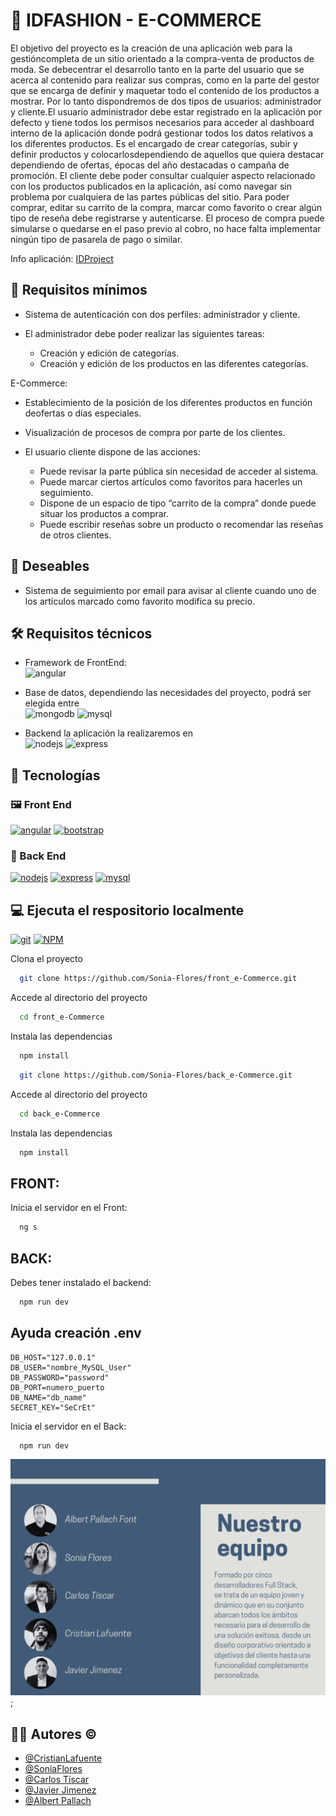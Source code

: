 # 🚀 IDFASHION - E-COMMERCE

El objetivo del proyecto es la creación de una aplicación web para la gestióncompleta de un sitio orientado a la compra-venta de productos de moda. Se debecentrar el desarrollo tanto en la parte del usuario que se acerca al contenido para realizar sus compras, como en la parte del gestor que se encarga de definir y
maquetar todo el contenido de los productos a mostrar.
Por lo tanto dispondremos de dos tipos de usuarios: administrador y cliente.El usuario administrador debe estar registrado en la aplicación por defecto y tiene todos los permisos necesarios para acceder al dashboard interno de la aplicación donde podrá gestionar todos los datos relativos a los diferentes productos.
Es el encargado de crear categorías, subir y definir productos y colocarlosdependiendo de aquellos que quiera destacar dependiendo de ofertas, épocas del año destacadas o campaña de promoción.
El cliente debe poder consultar cualquier aspecto relacionado con los productos publicados en la aplicación, así como navegar sin problema por cualquiera de las partes públicas del sitio.
Para poder comprar, editar su carrito de la compra, marcar como favorito o crear algún tipo de reseña debe registrarse y autenticarse.
El proceso de compra puede simularse o quedarse en el paso previo al cobro, no hace falta implementar ningún tipo de pasarela de pago o similar.

Info aplicación: [IDProject](IDProject.pdf)

## 🎯 Requisitos mínimos

- Sistema de autenticación con dos perfiles: administrador y cliente.

- El administrador debe poder realizar las siguientes tareas:
  - Creación y edición de categorías.
  - Creación y edición de los productos en las diferentes categorías.

E-Commerce:

- Establecimiento de la posición de los diferentes productos en función deofertas o días especiales.

- Visualización de procesos de compra por parte de los clientes.

- El usuario cliente dispone de las acciones:
  - Puede revisar la parte pública sin necesidad de acceder al sistema.
  - Puede marcar ciertos artículos como favoritos para hacerles un seguimiento.
  - Dispone de un espacio de tipo “carrito de la compra” donde puede situar los productos a comprar.
  - Puede escribir reseñas sobre un producto o recomendar las reseñas de otros clientes.

## 💫 Deseables

- Sistema de seguimiento por email para avisar al cliente cuando uno de los artículos marcado como favorito modifica su precio.

## 🛠️ Requisitos técnicos

- Framework de FrontEnd:  
  ![angular](https://img.shields.io/badge/Angular-0F0F11?style=for-the-badge&logo=angular)

- Base de datos, dependiendo las necesidades del proyecto, podrá ser elegida entre  
  ![mongodb](https://img.shields.io/badge/Mongodb-0F0F11?style=for-the-badge&logo=mongoDB) ![mysql](https://img.shields.io/badge/Mysql-0F0F11?style=for-the-badge&logo=mysql)

- Backend la aplicación la realizaremos en  
  ![nodejs](https://img.shields.io/badge/nodejs-0F0F11?style=for-the-badge&logo=node.js) ![express](https://img.shields.io/badge/express-0F0F11?style=for-the-badge&logo=express)

## 🔗 Tecnologías

### 🖼️ Front End

[![angular](https://img.shields.io/badge/Angular-0F0F11?style=for-the-badge&logo=angular&logoColor=white)](https://angular.io/)
[![bootstrap](https://img.shields.io/badge/bootstrap-7952B3?style=for-the-badge&logo=bootstrap&logoColor=white)](https://getbootstrap.com/)

### 💽 Back End

[![nodejs](https://img.shields.io/badge/Node-339933?style=for-the-badge&logo=node.js&logoColor=white)](https://angular.io/)
[![express](https://img.shields.io/badge/Express-000000?style=for-the-badge&logo=express&logoColor=white)](https://getbootstrap.com/)
[![mysql](https://img.shields.io/badge/Mysql-4479A1?style=for-the-badge&logo=mysql&logoColor=white)](https://getbootstrap.com/)

## 💻 Ejecuta el respositorio localmente

[![git](https://img.shields.io/badge/git-F05032?style=for-the-badge&logo=git&logoColor=white)](https://git-scm.com/) [![NPM](https://img.shields.io/badge/NPM-CB3837?style=for-the-badge&logo=npm&logoColor=white)](https://www.npmjs.com/)

Clona el proyecto

```bash
  git clone https://github.com/Sonia-Flores/front_e-Commerce.git
```

Accede al directorio del proyecto

```bash
  cd front_e-Commerce
```

Instala las dependencias

```bash
  npm install

```

```bash
  git clone https://github.com/Sonia-Flores/back_e-Commerce.git
```

Accede al directorio del proyecto

```bash
  cd back_e-Commerce
```

Instala las dependencias

```bash
  npm install

```

## FRONT:

Inicia el servidor en el Front:

```bash
  ng s
```

## BACK:

Debes tener instalado el backend:

```bash
  npm run dev
```

## Ayuda creación .env

```
DB_HOST="127.0.0.1"
DB_USER="nombre_MySQL_User"
DB_PASSWORD="password"
DB_PORT=numero_puerto
DB_NAME="db_name"
SECRET_KEY="SeCrEt"

```

Inicia el servidor en el Back:

```bash
  npm run dev

```

![image](IDEquipo.png);

## ✍🏼 Autores ©️

- [@CristianLafuente](https://github.com/CristianLafu)
- [@SoniaFlores](https://github.com/Sonia-Flores)
- [@Carlos Tíscar](https://github.com/cativi)
- [@Javier Jimenez](https://github.com/albegosu)
- [@Albert Pallach](https://github.com/xabierjc94)
